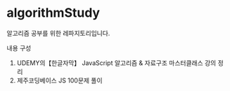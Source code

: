 # algorithmStudy
알고리즘 공부를 위한 레파지토리입니다.

내용 구성 
1. UDEMY의【한글자막】 JavaScript 알고리즘 & 자료구조 마스터클래스 강의 정리
2. 제주코딩베이스 JS 100문제 풀이
